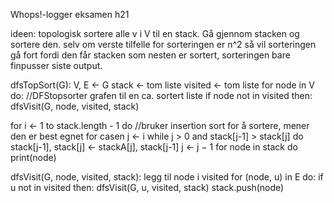 Whops!-logger
eksamen h21

ideen:
topologisk sortere alle v i V til en stack. Gå gjennom stacken og sortere den. selv om verste tilfelle for sorteringen er n^2 så vil sorteringen gå fort fordi den får stacken som nesten er sortert, sorteringen bare finpusser siste output.

dfsTopSort(G):
V, E <- G
stack <- tom liste
visited <- tom liste
for node in V do:       //DFStopsorter grafen til en ca. sortert liste
    if node not in visited then:
        dfsVisit(G, node, visited, stack)

for i ← 1 to stack.length - 1 do  //bruker insertion sort for å sortere, mener den er best egnet for casen
    j ← i
        while j > 0 and stack[j-1] > stack[j] do
            stack[j-1], stack[j] <- stackA[j], stack[j-1]
            j ← j − 1
for node in stack do
    print(node)

dfsVisit(G, node, visited, stack):
legg til node i visited
for (node, u) in E do:
    if u not in visited then:
        dfsVisit(G, u, visited, stack)
stack.push(node)
